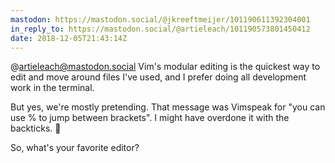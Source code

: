 ```yaml
---
mastodon: https://mastodon.social/@jkreeftmeijer/101190611392304001
in_reply_to: https://mastodon.social/@artieleach/101190573801450412
date: 2018-12-05T21:43:14Z
---
```

@artieleach@mastodon.social Vim's modular editing is the quickest way to edit and move around files I've used, and I prefer doing all development work in the terminal.

But yes, we're mostly pretending. That message was Vimspeak for "you can use % to jump between brackets". I might have overdone it with the backticks. 😬

So, what's your favorite editor?
